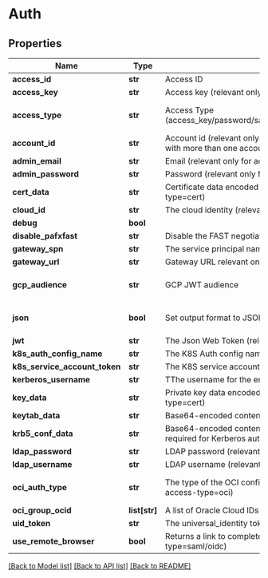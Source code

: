 # Auth

## Properties
Name | Type | Description | Notes
------------ | ------------- | ------------- | -------------
**access_id** | **str** | Access ID | [optional] 
**access_key** | **str** | Access key (relevant only for access-type&#x3D;access_key) | [optional] 
**access_type** | **str** | Access Type (access_key/password/saml/ldap/k8s/azure_ad/oidc/aws_iam/universal_identity/jwt/gcp/cert) | [optional] [default to 'access_key']
**account_id** | **str** | Account id (relevant only for access-type&#x3D;password where the email address is associated with more than one account) | [optional] 
**admin_email** | **str** | Email (relevant only for access-type&#x3D;password) | [optional] 
**admin_password** | **str** | Password (relevant only for access-type&#x3D;password) | [optional] 
**cert_data** | **str** | Certificate data encoded in base64. Used if file was not provided. (relevant only for access-type&#x3D;cert) | [optional] 
**cloud_id** | **str** | The cloud identity (relevant only for access-type&#x3D;azure_ad,aws_iam,gcp) | [optional] 
**debug** | **bool** |  | [optional] 
**disable_pafxfast** | **str** | Disable the FAST negotiation in the Kerberos authentication method | [optional] 
**gateway_spn** | **str** | The service principal name of the gateway as registered in LDAP (i.e., HTTP/gateway) | [optional] 
**gateway_url** | **str** | Gateway URL relevant only for access-type&#x3D;k8s/oauth2/saml/oidc | [optional] 
**gcp_audience** | **str** | GCP JWT audience | [optional] [default to 'akeyless.io']
**json** | **bool** | Set output format to JSON | [optional] [default to False]
**jwt** | **str** | The Json Web Token (relevant only for access-type&#x3D;jwt/oidc) | [optional] 
**k8s_auth_config_name** | **str** | The K8S Auth config name (relevant only for access-type&#x3D;k8s) | [optional] 
**k8s_service_account_token** | **str** | The K8S service account token. (relevant only for access-type&#x3D;k8s) | [optional] 
**kerberos_username** | **str** | TThe username for the entry within the keytab to authenticate via Kerberos | [optional] 
**key_data** | **str** | Private key data encoded in base64. Used if file was not provided.(relevant only for access-type&#x3D;cert) | [optional] 
**keytab_data** | **str** | Base64-encoded content of a valid keytab file, containing the service account&#39;s entry. | [optional] 
**krb5_conf_data** | **str** | Base64-encoded content of a valid krb5.conf file, specifying the settings and parameters required for Kerberos authentication. | [optional] 
**ldap_password** | **str** | LDAP password (relevant only for access-type&#x3D;ldap) | [optional] 
**ldap_username** | **str** | LDAP username (relevant only for access-type&#x3D;ldap) | [optional] 
**oci_auth_type** | **str** | The type of the OCI configuration to use [instance/apikey/resource] (relevant only for access-type&#x3D;oci) | [optional] [default to 'apikey']
**oci_group_ocid** | **list[str]** | A list of Oracle Cloud IDs groups (relevant only for access-type&#x3D;oci) | [optional] 
**uid_token** | **str** | The universal_identity token (relevant only for access-type&#x3D;universal_identity) | [optional] 
**use_remote_browser** | **bool** | Returns a link to complete the authentication remotely (relevant only for access-type&#x3D;saml/oidc) | [optional] 

[[Back to Model list]](../README.md#documentation-for-models) [[Back to API list]](../README.md#documentation-for-api-endpoints) [[Back to README]](../README.md)


